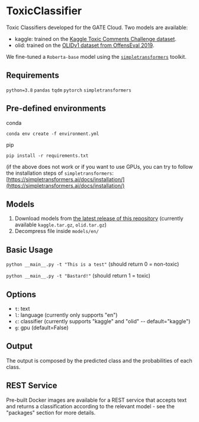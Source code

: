 # ToxicClassifier

Toxic Classifiers developed for the GATE Cloud. Two models are available:
- kaggle: trained on the [Kaggle Toxic Comments Challenge dataset](https://www.kaggle.com/c/jigsaw-toxic-comment-classification-challenge/overview).
- olid: trained on the [OLIDv1 dataset from OffensEval 2019](https://sites.google.com/site/offensevalsharedtask/olid).

We fine-tuned a `Roberta-base` model using the [`simpletransformers`](https://simpletransformers.ai/) toolkit.


## Requirements
`python=3.8`
`pandas`
`tqdm`
`pytorch`
`simpletransformers`

## Pre-defined environments

conda

`conda env create -f environment.yml`

pip

`pip install -r requirements.txt`

(if the above does not work or if you want to use GPUs, you can try to follow the installation steps of `simpletransformers`: [https://simpletransformers.ai/docs/installation/](https://simpletransformers.ai/docs/installation/)

## Models

1. Download models from [the latest release of this repository](https://github.com/GateNLP/ToxicClassifier/releases/latest) (currently available `kaggle.tar.gz`, `olid.tar.gz`)
2. Decompress file inside `models/en/`

## Basic Usage

`python __main__.py -t "This is a test"` (should return 0 = non-toxic)

`python __main__.py -t "Bastard!"` (should return 1 = toxic)

## Options
- `t`: text
- `l`: language (currently only supports "en")
- `c`: classifier (currently supports "kaggle" and "olid" -- default="kaggle")
- `g`: gpu (default=False)

## Output
The output is composed by the predicted class and the probabilities of each class. 

## REST Service
Pre-built Docker images are available for a REST service that accepts text and returns a classification according to the relevant model - see the "packages" section for more details.
